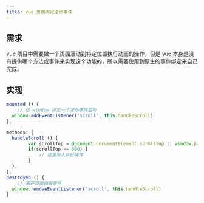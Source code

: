 ```yaml
---
title: vue 页面绑定滚动事件
---
```


## 需求

vue 项目中需要做一个页面滚动到特定位置执行动画的操作，但是 vue 本身是没有提供哪个方法或事件来实现这个功能的，所以需要使用到原生的事件绑定来自己完成。

## 实现

```js
mounted () {
	// 给 window 绑定一个滚动事件监听
  window.addEventListener('scroll', this.handleScroll)
},

methods: {
  handleScroll () { 
		var scrollTop = document.documentElement.scrollTop || window.pageYOffset || document.body.scrollTop;
		if(scrollTop >= 500) {
			// 这里写入执行操作
		}
  },
},
destroyed () {
	// 离开页面销毁事件
  window.removeEventListener('scroll', this.handleScroll)
}
```